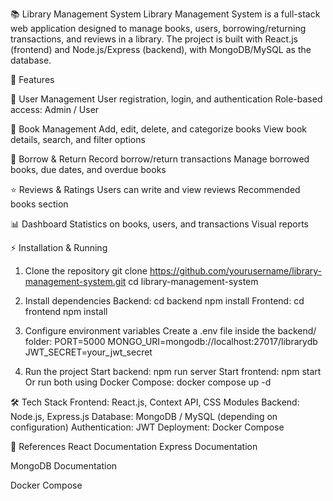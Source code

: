 📚 Library Management System
Library Management System is a full-stack web application designed to manage books, users, borrowing/returning transactions, and reviews in a library.
The project is built with React.js (frontend) and Node.js/Express (backend), with MongoDB/MySQL as the database.

🚀 Features

👤 User Management
User registration, login, and authentication
Role-based access: Admin / User

📖 Book Management
Add, edit, delete, and categorize books
View book details, search, and filter options

🔄 Borrow & Return
Record borrow/return transactions
Manage borrowed books, due dates, and overdue books

⭐ Reviews & Ratings
Users can write and view reviews
Recommended books section

📊 Dashboard
Statistics on books, users, and transactions
Visual reports

⚡ Installation & Running
1. Clone the repository
git clone https://github.com/yourusername/library-management-system.git
cd library-management-system

2. Install dependencies
Backend:
cd backend
npm install
Frontend:
cd frontend
npm install

3. Configure environment variables
Create a .env file inside the backend/ folder:
PORT=5000
MONGO_URI=mongodb://localhost:27017/librarydb
JWT_SECRET=your_jwt_secret

4. Run the project
Start backend:
npm run server
Start frontend:
npm start
Or run both using Docker Compose:
docker compose up -d

🛠 Tech Stack
Frontend: React.js, Context API, CSS Modules
Backend: Node.js, Express.js
Database: MongoDB / MySQL (depending on configuration)
Authentication: JWT
Deployment: Docker Compose

📖 References
React Documentation
Express Documentation

MongoDB Documentation

Docker Compose
